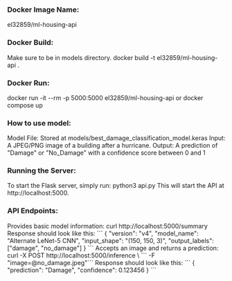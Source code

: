 <H3>Docker Image Name:</H3>
el32859/ml-housing-api

<H3>Docker Build:</H3>
Make sure to be in models directory.
docker build -t el32859/ml-housing-api .

<H3>Docker Run:</H3>
docker run -it --rm -p 5000:5000 el32859/ml-housing-api
or
docker compose up

<H3>How to use model:</H3>
Model File: Stored at models/best_damage_classification_model.keras
Input: A JPEG/PNG image of a building after a hurricane.
Output: A prediction of "Damage" or "No_Damage" with a confidence score between 0 and 1

<H3>Running the Server:</H3>
To start the Flask server, simply run: python3 api.py
This will start the API at http://localhost:5000.

<H3>API Endpoints:</H3>
Provides basic model information: curl http://localhost:5000/summary
Response should look like this:
```
{
  "version": "v4",
  "model_name": "Alternate LeNet-5 CNN",
  "input_shape": "(150, 150, 3)",
  "output_labels": ["damage", "no_damage"]
}
```
Accepts an image and returns a prediction: curl -X POST http://localhost:5000/inference \
```  -F "image=@no_damage.jpeg"```
Response should look like this:
```
{
  "prediction": "Damage",
  "confidence": 0.123456
}
```

